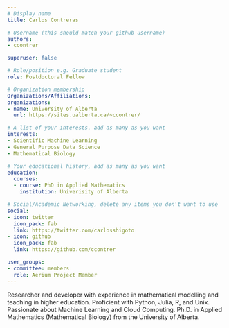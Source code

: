 ```yaml
---
# Display name
title: Carlos Contreras

# Username (this should match your github username)
authors:
- ccontrer

superuser: false

# Role/position e.g. Graduate student
role: Postdoctoral Fellow

# Organization membership
Organizations/Affiliations:
organizations:
- name: University of Alberta
  url: https://sites.ualberta.ca/~ccontrer/

# A list of your interests, add as many as you want
interests:
- Scientific Machine Learning
- General Purpose Data Science
- Mathematical Biology

# Your educational history, add as many as you want
education:
  courses:
  - course: PhD in Applied Mathematics
    institution: Univerisity of Alberta

# Social/Academic Networking, delete any items you don't want to use
social:
- icon: twitter
  icon_pack: fab
  link: https://twitter.com/carlosshigoto
- icon: github
  icon_pack: fab
  link: https://github.com/ccontrer

user_groups:
- committee: members
  role: Aerium Project Member
---
```


Researcher and developer with experience in mathematical modelling and teaching in higher education. 
Proficient with Python, Julia, R, and Unix. 
Passionate about Machine Learning and Cloud Computing. 
Ph.D. in Applied Mathematics (Mathematical Biology) from the University of Alberta.
